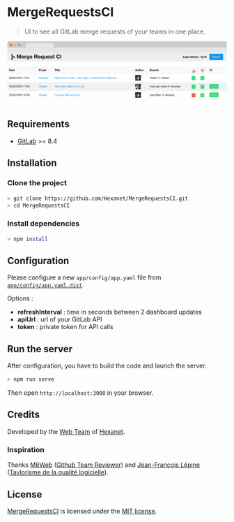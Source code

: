 # MergeRequestsCI

> UI to see all GitLab merge requests of your teams in one place.

![MergeRequestsCI](screenshot.png)

## Requirements

* [GitLab](https://about.gitlab.com/) >= 8.4

## Installation

### Clone the project

```bash
> git clone https://github.com/Hexanet/MergeRequestsCI.git
> cd MergeRequestsCI
```

### Install dependencies

```bash
> npm install
```

## Configuration

Please configure a new `app/config/app.yaml` file from [`app/config/app.yaml.dist`](app/config/app.yaml.dist).

Options :

* **refreshInterval** : time in seconds between 2 dashboard updates
* **apiUrl** : url of your GitLab API
* **token** : private token for API calls

## Run the server

After configuration, you have to build the code and launch the server.

```bash
> npm run serve
```

Then open `http://localhost:3000` in your browser.

## Credits

Developed by the [Web Team](https://twitter.com/hexanetweb) of [Hexanet](http://www.hexanet.fr/).

### Inspiration

Thanks [M6Web](https://github.com/M6Web) ([Github Team Reviewer](https://github.com/M6Web/GithubTeamReviewer)) and [Jean-François Lépine](http://blog.lepine.pro/) ([Taylorisme de la qualité logicielle](http://slides.com/halleck/taylorisme-de-la-qualite-logicielle)).

## License

[MergeRequestsCI](https://github.com/Hexanet/MergeRequestsCI) is licensed under the [MIT license](LICENSE).
